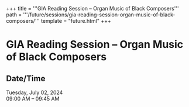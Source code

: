+++
title = '''GIA Reading Session – Organ Music of Black Composers'''
path = '''/future/sessions/gia-reading-session-organ-music-of-black-composers/'''
template = "future.html"
+++

<h1>GIA Reading Session – Organ Music of Black Composers</h1>

<h2>Date/Time</h2>
<p>Tuesday, July 02, 2024<br>
09:00 AM – 09:45 AM</p>

